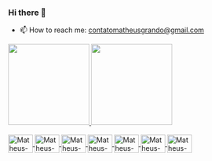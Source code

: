 ### Hi there 👋

- 📫 How to reach me: contatomatheusgrando@gmail.com

<div>
  <a href="https://github.com/matheusgrando">
  <img height="165em" src="https://github-readme-stats.vercel.app/api?username=matheusgrando&show_icons=true"/>
  <img height="165em" src="https://github-readme-stats.vercel.app/api/top-langs/?username=matheusgrando&langs_count=6&layout=compact"/>
</div>

<div style="display: inline_block"><br>
  <img align="center" alt="Matheus-HTML5" height="37,5" width="50" src="https://cdn.jsdelivr.net/gh/devicons/devicon/icons/html5/html5-original.svg">
  <img align="center" alt="Matheus-CSS3" height="37,5" width="50" src="https://cdn.jsdelivr.net/gh/devicons/devicon/icons/css3/css3-original.svg">
  <img align="center" alt="Matheus-JavaScript" height="37,5" width="50" src="https://cdn.jsdelivr.net/gh/devicons/devicon/icons/javascript/javascript-original.svg">
  <img align="center" alt="Matheus-TypeScript" height="37,5" width="50" src="https://cdn.jsdelivr.net/gh/devicons/devicon/icons/typescript/typescript-original.svg">
  <img align="center" alt="Matheus-React" height="37,5" width="50" src="https://cdn.jsdelivr.net/gh/devicons/devicon/icons/react/react-original.svg">
  <img align="center" alt="Matheus-Python" height="37,5" width="50" src="https://cdn.jsdelivr.net/gh/devicons/devicon/icons/python/python-original.svg">
  <img align="center" alt="Matheus-Java" height="37,5" width="50" src="https://cdn.jsdelivr.net/gh/devicons/devicon/icons/java/java-original.svg">
</div>

  ##
  
<div>
    
</div>
